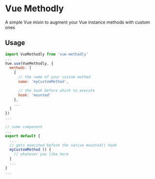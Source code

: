 # Vue Methodly

A simple Vue mixin to augment your Vue instance methods with custom ones

## Usage

```js
import VueMethodly from 'vue-methodly'
...
Vue.use(VueMethodly, {
  methods: [
    {
      // the name of your custom method
      name: 'myCustomMethod',

      // the hook before which to execute
      hook: 'mounted'
    },
    ...
  ]
})
...
```

```js
// some component
...
export default {
  ...
  // gets executed before the native mounted() hook
  myCustomMethod () {
    // whatever you like here
  }
  ...
}
...
```
